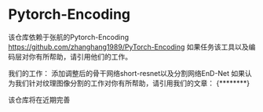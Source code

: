 # Pytorch-Encoding
该仓库依赖于张航的Pytorch-Encoding
https://github.com/zhanghang1989/PyTorch-Encoding
如果任务该工具以及编码层对你有所帮助，请引用他们的工作。

我们的工作：
添加调整后的骨干网络short-resnet以及分割网络EnD-Net
如果认为我们针对纹理图像分割的工作对你有所帮助，请引用我们的文章：
{********}

该仓库将在近期完善
